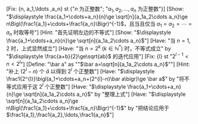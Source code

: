 [Fix: {n, a_1,\ldots ,a_n} st {"$n$ 为正整数"; "$a_1,a_2,\ldots ,a_n$ 为正整数"}]
[Show: "$\displaystyle \frac{a_1+\cdots+a_n}{n}\ge \sqrt[n]{a_1a_2\cdots a_n}\ge n\Bigl(\frac1{a_1}+\cdots+\frac1{a_n}\Bigr)^{-1}$，且当且仅当 $a_1=a_2=\cdots=a_n$ 时取等号"]
[Hint: "首先证明左边的不等式"]
[Show: "$\displaystyle \frac{a_1+\cdots+a_n}{n}\ge \sqrt[n]{a_1a_2\cdots a_n}$"]
[Have: "当 $n=1,2$ 时，上式显然成立"]
[Have: "当 $n=2^k\;(k\in\mathbb N^*)$ 时，不等式成立" by "$\displaystyle \frac{a+b}{2}\ge\sqrt{ab}$ 的迭代应用"]
[Fix: {l} st "$2^{l-1}<n<2^{l}$"]
[Define: "\bar a" as ""$\bar a=\sqrt[n]{a_1a_2\cdots a_n}$""]
[Hint: "补上 $(2^l-n)$ 个 $\bar a$ 以得到 $2^l$ 个正整数"]
[Have: "$\displaystyle \frac1{2^{l}}\bigl(a_1+\cdots+a_n+(2^{l}-n)\bar a\bigr)\ge \bar a$" by "将不等式应用于这 $2^{l}$ 个正整数"]
[Have: "$\displaystyle \frac{a_1+\cdots+a_n}{n}\ge \sqrt[n]{a_1a_2\cdots a_n}$" by "整理上式"]
[Have: "$\displaystyle \sqrt[n]{a_1a_2\cdots a_n}\ge n\Bigl(\frac1{a_1}+\cdots+\frac1{a_n}\Bigr)^{-1}$" by "把结论应用于 $\frac1{a_1},\frac1{a_2},\ldots,\frac1{a_n}$"]